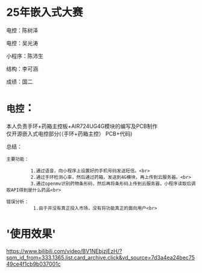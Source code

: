 # 25年嵌入式大赛
  电控：陈树泽
  
  电控：吴光涛
  
  小程序：陈沛生

  结构：李可涵

  成绩：国二
  
`电控`：
===
  本人负责手环+药箱主控板+AIR724UG4G模块的编写及PCB制作<br>
  仅开源嵌入式电控部分(（手环+药箱主控） PCB+代码)<br>
  
  总结：<br>

    主要功能：
    
             1.通过语音，向小程序上设置好的手机号码发送短信。<br>
             2.通过手环检测心率，然后通过药箱，发送到4G模块，再上传到云服务器。<br>
             3.通过openmv识别药物条形码，然后再将条形码上传到云服务器，小程序读取后调取API得到是什么药品<br>
             
    错误分析：
              1.由于并没有真正投入市场，没有将功能真正的面向用户<br>


'使用效果'<br>
=
https://www.bilibili.com/video/BV1NEbjzjEzH/?spm_id_from=333.1365.list.card_archive.click&vd_source=7d3a4ea24bec7549ce4f1cb9b037001c<br>








 

 

    
           
           
           
  

  

